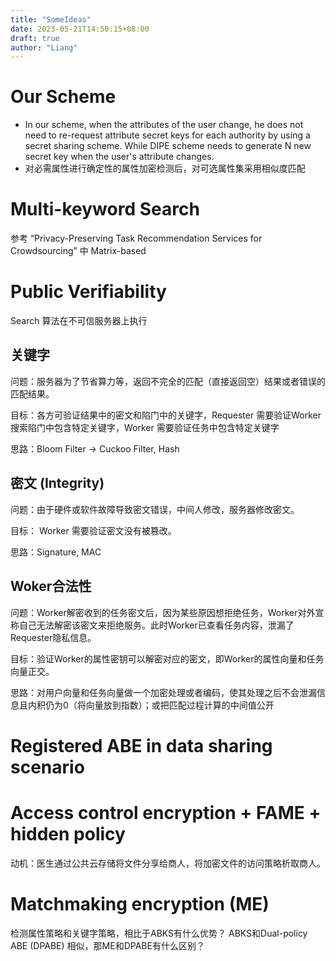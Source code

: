 ```yaml
---
title: "SomeIdeas"
date: 2023-05-21T14:50:15+08:00
draft: true
author: "Liang"
---
```


<!-- # Two-Client Inner-Product Functional Encryption with an Application to Money-Laundering Detection
    we can treat the position vector of the worker as x and the position vector of the requester as y. -->

# Our Scheme

- In our scheme, when the attributes of the user change, he does not need to re-request attribute secret keys for each authority by using a secret sharing scheme. While DIPE scheme needs to generate N new secret key when the user's attribute changes.
- 对必需属性进行确定性的属性加密检测后，对可选属性集采用相似度匹配

# Multi-keyword Search

参考 “Privacy-Preserving Task Recommendation Services for Crowdsourcing” 中 Matrix-based 


# Public Verifiability
Search 算法在不可信服务器上执行
  ## 关键字
  问题：服务器为了节省算力等，返回不完全的匹配（直接返回空）结果或者错误的匹配结果。
  
  目标：各方可验证结果中的密文和陷门中的关键字，Requester 需要验证Worker搜索陷门中包含特定关键字，Worker 需要验证任务中包含特定关键字

  思路：Bloom Filter -> Cuckoo Filter, Hash

  ## 密文 (Integrity)
  问题：由于硬件或软件故障导致密文错误，中间人修改，服务器修改密文。

  目标： Worker 需要验证密文没有被篡改。
  
  思路：Signature, MAC

  ## Woker合法性
  问题：Worker解密收到的任务密文后，因为某些原因想拒绝任务，Worker对外宣称自己无法解密该密文来拒绝服务。此时Worker已查看任务内容，泄漏了Requester隐私信息。

  目标：验证Worker的属性密钥可以解密对应的密文，即Worker的属性向量和任务向量正交。
  
  思路：对用户向量和任务向量做一个加密处理或者编码，使其处理之后不会泄漏信息且内积仍为0（将向量放到指数）；或把匹配过程计算的中间值公开

# Registered ABE in data sharing scenario

# Access control encryption + FAME + hidden policy
动机：医生通过公共云存储将文件分享给商人，将加密文件的访问策略析取商人。

# Matchmaking encryption (ME)
检测属性策略和关键字策略，相比于ABKS有什么优势？
ABKS和Dual-policy ABE (DPABE) 相似，那ME和DPABE有什么区别？
